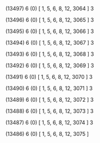 (13497) 6 (0) [ 1, 5, 6, 8, 12, 3064 ] 3 


(13496) 6 (0) [ 1, 5, 6, 8, 12, 3065 ] 3 


(13495) 6 (0) [ 1, 5, 6, 8, 12, 3066 ] 3 


(13494) 6 (0) [ 1, 5, 6, 8, 12, 3067 ] 3 


(13493) 6 (0) [ 1, 5, 6, 8, 12, 3068 ] 3 


(13492) 6 (0) [ 1, 5, 6, 8, 12, 3069 ] 3 


(13491) 6 (0) [ 1, 5, 6, 8, 12, 3070 ] 3 


(13490) 6 (0) [ 1, 5, 6, 8, 12, 3071 ] 3 


(13489) 6 (0) [ 1, 5, 6, 8, 12, 3072 ] 3 


(13488) 6 (0) [ 1, 5, 6, 8, 12, 3073 ] 3 


(13487) 6 (0) [ 1, 5, 6, 8, 12, 3074 ] 3 


(13486) 6 (0) [ 1, 5, 6, 8, 12, 3075 ]  

